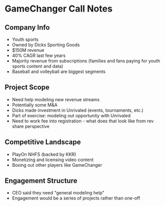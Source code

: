 # GameChanger Call Notes

## Company Info
- Youth sports
- Owned by Dicks Sporting Goods
- $150M revenue
- 40% CAGR last few years
- Majority revenue from subscriptions (families and fans paying for youth sports content and data)
- Baseball and volleyball are biggest segments

## Project Scope
- Need help modeling new revenue streams
- Potentially some M&A
- Dicks made investment in Unrivaled (events, tournaments, etc.)
- Part of exercise: modeling out opportunity with Unrivaled
- Need to work fee into registration - what does that look like from rev share perspective

## Competitive Landscape
- PlayOn NHFS (backed by KKR)
- Monetizing and licensing video content
- Boxing out other players like GameChanger

## Engagement Structure
- CEO said they need "general modeling help"
- Engagement would be a series of projects rather than one-off
